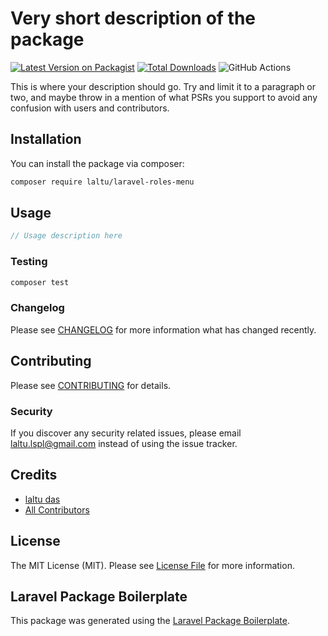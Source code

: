 # Very short description of the package

[![Latest Version on Packagist](https://img.shields.io/packagist/v/laltu/laravel-roles-menu.svg?style=flat-square)](https://packagist.org/packages/laltu/laravel-roles-menu)
[![Total Downloads](https://img.shields.io/packagist/dt/laltu/laravel-roles-menu.svg?style=flat-square)](https://packagist.org/packages/laltu/laravel-roles-menu)
![GitHub Actions](https://github.com/laltu/laravel-roles-menu/actions/workflows/main.yml/badge.svg)

This is where your description should go. Try and limit it to a paragraph or two, and maybe throw in a mention of what PSRs you support to avoid any confusion with users and contributors.

## Installation

You can install the package via composer:

```bash
composer require laltu/laravel-roles-menu
```

## Usage

```php
// Usage description here
```

### Testing

```bash
composer test
```

### Changelog

Please see [CHANGELOG](CHANGELOG.md) for more information what has changed recently.

## Contributing

Please see [CONTRIBUTING](CONTRIBUTING.md) for details.

### Security

If you discover any security related issues, please email laltu.lspl@gmail.com instead of using the issue tracker.

## Credits

-   [laltu das](https://github.com/laltu)
-   [All Contributors](../../contributors)

## License

The MIT License (MIT). Please see [License File](LICENSE.md) for more information.

## Laravel Package Boilerplate

This package was generated using the [Laravel Package Boilerplate](https://laravelpackageboilerplate.com).
